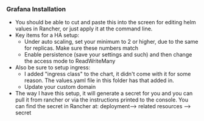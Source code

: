 ### Grafana Installation

* You should be able to cut and paste this into the screen for editing helm values in Rancher, or just apply it at the command line. 
* Key items for a HA setup:
    * Under auto scaling, set your minimum to 2 or higher, due to the same for replicas. Make sure these numbers match
    * Enable persistence (save your settings and such) and then change the access mode to ReadWriteMany
* Also be sure to setup ingress:
    * I added "ingress class" to the chart, it didn't come with it for some reason. The values.yaml file in this folder has that added in.
    * Update your custom domain 
* The way I have this setup, it will generate a secret for you and you can pull it from rancher or via the instructions printed to the console. You can find the secret in Rancher at: deployment--> related resources --> secret 